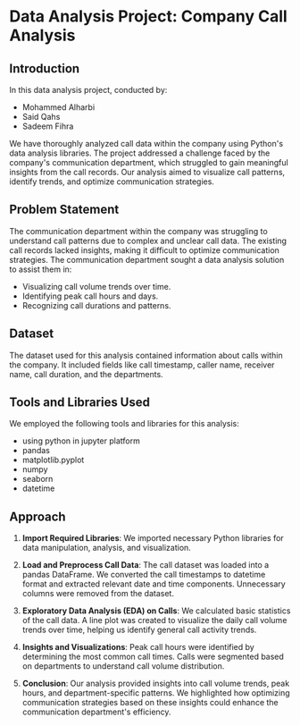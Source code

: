 # Data Analysis Project: Company Call Analysis

## Introduction

In this data analysis project, conducted by:
- Mohammed Alharbi
- Said Qahs
- Sadeem Fihra

We have thoroughly analyzed call data within the company using Python's data analysis libraries. The project addressed a challenge faced by the company's communication department, which struggled to gain meaningful insights from the call records. Our analysis aimed to visualize call patterns, identify trends, and optimize communication strategies.

## Problem Statement

The communication department within the company was struggling to understand call patterns due to complex and unclear call data. The existing call records lacked insights, making it difficult to optimize communication strategies. The communication department sought a data analysis solution to assist them in:

- Visualizing call volume trends over time.
- Identifying peak call hours and days.
- Recognizing call durations and patterns.

## Dataset

The dataset used for this analysis contained information about calls within the company. It included fields like call timestamp, caller name, receiver name, call duration, and the departments.

## Tools and Libraries Used

We employed the following tools and libraries for this analysis:

- using python in jupyter platform
- pandas
- matplotlib.pyplot
- numpy
- seaborn
- datetime

## Approach

1. **Import Required Libraries**: We imported necessary Python libraries for data manipulation, analysis, and visualization.

2. **Load and Preprocess Call Data**: The call dataset was loaded into a pandas DataFrame. We converted the call timestamps to datetime format and extracted relevant date and time components. Unnecessary columns were removed from the dataset.

3. **Exploratory Data Analysis (EDA) on Calls**: We calculated basic statistics of the call data. A line plot was created to visualize the daily call volume trends over time, helping us identify general call activity trends.

4. **Insights and Visualizations**: Peak call hours were identified by determining the most common call times. Calls were segmented based on departments to understand call volume distribution.

5. **Conclusion**: Our analysis provided insights into call volume trends, peak hours, and department-specific patterns. We highlighted how optimizing communication strategies based on these insights could enhance the communication department's efficiency.


